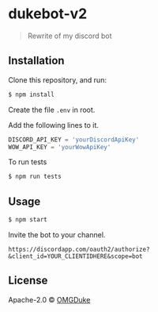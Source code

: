 # dukebot-v2
> Rewrite of my discord bot

## Installation

Clone this repository, and run:
```sh
$ npm install
```
Create the file `.env` in root.

Add the following lines to it.

```js
DISCORD_API_KEY = 'yourDiscordApiKey'
WOW_API_KEY = 'yourWowApiKey'
```

To run tests
```sh
$ npm run tests
```

## Usage

```js
$ npm start
```
Invite the bot to your channel.

```
https://discordapp.com/oauth2/authorize?&client_id=YOUR_CLIENTIDHERE&scope=bot
```

## License

Apache-2.0 © [OMGDuke](http://www.omgduke.com)
